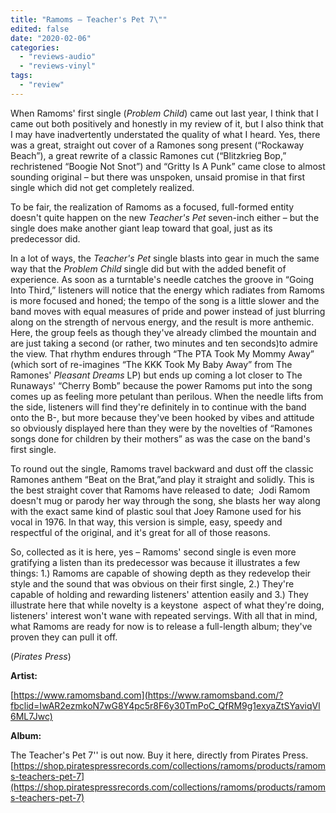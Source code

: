 ```yaml
---
title: "Ramoms – Teacher's Pet 7\""
edited: false
date: "2020-02-06"
categories:
  - "reviews-audio"
  - "reviews-vinyl"
tags:
  - "review"
---
```


When Ramoms' first single (_Problem Child_) came out last year, I think that I came out both positively and honestly in my review of it, but I also think that I may have inadvertently understated the quality of what I heard. Yes, there was a great, straight out cover of a Ramones song present (“Rockaway Beach”), a great rewrite of a classic Ramones cut (“Blitzkrieg Bop,” rechristened “Boogie Not Snot”) and “Gritty Is A Punk” came close to almost sounding original – but there was unspoken, unsaid promise in that first single which did not get completely realized.

To be fair, the realization of Ramoms as a focused, full-formed entity doesn't quite happen on the new _Teacher's Pet_ seven-inch either – but the single does make another giant leap toward that goal, just as its predecessor did.

In a lot of ways, the _Teacher's Pet_ single blasts into gear in much the same way that the _Problem Child_ single did but with the added benefit of experience. As soon as a turntable's needle catches the groove in “Going Into Third,” listeners will notice that the energy which radiates from Ramoms is more focused and honed; the tempo of the song is a little slower and the band moves with equal measures of pride and power instead of just blurring along on the strength of nervous energy, and the result is more anthemic. Here, the group feels as though they've already climbed the mountain and are just taking a second (or rather, two minutes and ten seconds)to admire the view. That rhythm endures through “The PTA Took My Mommy Away” (which sort of re-imagines “The KKK Took My Baby Away” from The Ramones' _Pleasant Dreams_ LP) but ends up coming a lot closer to The Runaways' “Cherry Bomb” because the power Ramoms put into the song comes up as feeling more petulant than perilous. When the needle lifts from the side, listeners will find they're definitely in to continue with the band onto the B-, but more because they've been hooked by vibes and attitude so obviously displayed here than they were by the novelties of “Ramones songs done for children by their mothers” as was the case on the band's first single.

To round out the single, Ramoms travel backward and dust off the classic Ramones anthem “Beat on the Brat,”and play it straight and solidly. This is the best straight cover that Ramoms have released to date;  Jodi Ramom doesn't mug or parody her way through the song, she blasts her way along with the exact same kind of plastic soul that Joey Ramone used for his vocal in 1976. In that way, this version is simple, easy, speedy and respectful of the original, and it's great for all of those reasons.

So, collected as it is here, yes – Ramoms' second single is even more gratifying a listen than its predecessor was because it illustrates a few things: 1.) Ramoms are capable of showing depth as they redevelop their style and the sound that was obvious on their first single, 2.) They're capable of holding and rewarding listeners' attention easily and 3.) They illustrate here that while novelty is a keystone  aspect of what they're doing, listeners' interest won't wane with repeated servings. With all that in mind, what Ramoms are ready for now is to release a full-length album; they've proven they can pull it off.

(_Pirates Press_)

**Artist:**

[https://www.ramomsband.com](https://www.ramomsband.com/?fbclid=IwAR2ezmkoN7wG8Y4pc5r8F6y30TmPoC_QfRM9g1exyaZtSYaviqVl6ML7Jwc)

**Album:**

The Teacher's Pet 7'' is out now. Buy it here, directly from Pirates Press. [https://shop.piratespressrecords.com/collections/ramoms/products/ramoms-teachers-pet-7](https://shop.piratespressrecords.com/collections/ramoms/products/ramoms-teachers-pet-7)
